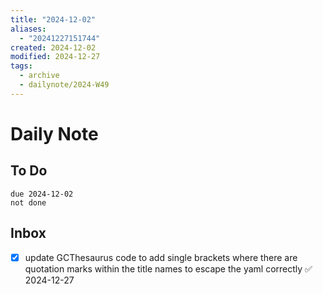 ```yaml
---
title: "2024-12-02"
aliases:
  - "20241227151744"
created: 2024-12-02
modified: 2024-12-27
tags:
  - archive
  - dailynote/2024-W49
---
```

# Daily Note
## To Do
```tasks
due 2024-12-02
not done
```
## Inbox
- [x] update GCThesaurus code to add single brackets where there are quotation marks within the title names to escape the yaml correctly ✅ 2024-12-27
